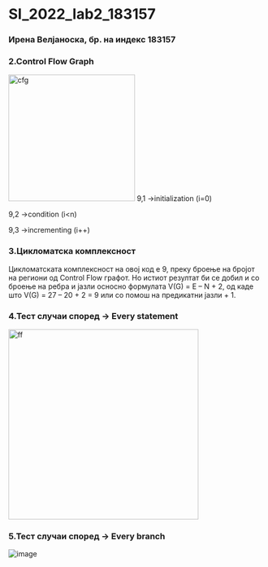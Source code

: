 # SI_2022_lab2_183157
### Ирена Велјаноска, бр. на индекс 183157

### 2.Control Flow Graph
<img width="249" alt="cfg" src="https://user-images.githubusercontent.com/82410097/171904748-1c92e066-8e4d-4568-9e63-f7cacf2a63d3.PNG">
   9,1 ->initialization (i=0)
   
   
   9,2 ->condition (i<n)
   
   9,3 ->incrementing (i++)

### 3.Цикломатска комплексност
Цикломатската комплексност на овој код е 9, преку броење на бројот на региони од Control Flow графот. Но истиот резултат би се добил и со броење на ребра и јазли осносно формулата V(G) = E – N + 2, од каде што V(G) = 27 – 20 + 2 = 9 или со помош на предикатни јазли + 1.

### 4.Тест случаи според -> Every statement
<img width="374" alt="ff" src="https://user-images.githubusercontent.com/82410097/171919390-32ba0d63-f7f1-49d3-8ad4-da6de86fa07e.PNG">

### 5.Тест случаи според -> Every branch
![image](https://user-images.githubusercontent.com/82410097/171921948-fd5f981a-0cc7-4dc5-8548-812b58fc4ea5.png)


